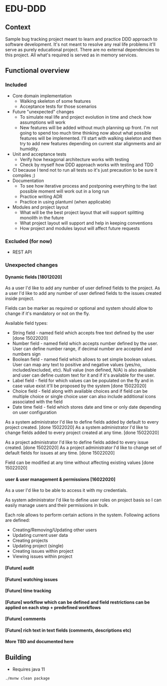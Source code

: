 # EDU-DDD

## Context

Sample bug tracking project meant to learn and practice DDD approach to software development.
It's not meant to resolve any real life problems it'll serve as purely educational project.
There are no external dependencies to this project.
All what's required is served as in memory services.

## Functional overview

### Included

* Core domain implementation
  * Walking skeleton of some features
  * Acceptance tests for those scenarios
* Future "unexpected" changes
  * To simulate real life and project evolution in time and check how assumptions will work
  * New features will be added without much planning up front.
    I'm not going to spend too much time thinking now about what possible features will be implemented.
    I'll start with walking skeleton and then try to add new features depending on current star alignments and air humidity.
* Unit and acceptance tests
  * Verify how hexagonal architecture works with testing
  * Check by myself how DDD approach works with testing and TDD
* CI because I tend not to run all tests so it's just precaution to be sure it compiles ;)
* Documentation
  * To see how iterative process and postponing everything to the last possible moment will work out in a long run
  * Practice writing ADR
  * Practice in using plantuml (when applicable) 
* Modules and project layout
  * What will be the best project layout that will support splitting monolith in the future
  * What project layout will support and help in keeping conventions
  * How project and modules layout will affect future requests

### Excluded (for now)

* REST API

### Unexpected changes

#### Dynamic fields [18012020]

As a user I'd like to add any number of user defined fields to the project.
As a user I'd like to add any number of user defined fields to the issues created inside project.

Fields can be marker as required or optional and system should allow to change if it's mandatory or not on the fly.

Available field types:
* String field - named field which accepts free text defined by the user [done 15022020]
* Number field - named field which accepts number defined by the user. User can define number range, if decimal number are accepted and numbers sign
* Boolean field - named field which allows to set simple boolean values. User can map any text to positive and negative values (yes/no, included/excluded, etc).
  Null value (non defined, N/A) is also available and user can define custom text for it and if it's available for the user. 
* Label field - field for which values can be populated on the fly and in case value exist it'll be proposed by the system [done 15022020]
* Choice field - field along with available choices and if field can be multiple choice or single choice user can also include additional icons associated with the field
* Date time field - field which stores date and time or only date depending on user configuration

As a system administrator I'd like to define fields added by default to every project created. [done 15022020]
As a system administrator I'd like to change fields added to every project created at any time. [done 15022020]

As a project administrator I'd like to define fields added to every issue created. [done 15022020]
As a project administrator I'd like to change set of default fields for issues at any time. [done 15022020]

Field can be modified at any time without affecting existing values [done 15022020]

#### user & user management & permissions [16022020]

As a user I'd like to be able to access it with my credentials.

As system administrator I'd like to define user roles on project basis so I can easily manage users and their permissions in bulk.
  
Each role allows to perform certain actions in the system.
Following actions are defined:
* Creating/Removing/Updating other users
* Updating current user data
* Creating projects
* Updating project (single)
* Creating issues within project
* Viewing issues within project

#### [Future] audit
#### [Future] watching issues
#### [Future] time tracking
#### [Future] workflow which can be defined and field restrictions can be applied on each step + predefined workflows
#### [Future] comments
#### [Future] rich text in text fields (comments, descriptions etc)

#### More TBD and documented here

## Building

* Requires java 11

`./mvnw clean package`
